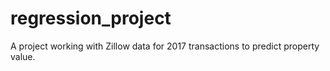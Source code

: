 # regression_project
A project working with Zillow data for 2017 transactions to predict property value.
